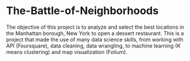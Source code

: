 # The-Battle-of-Neighborhoods
The objective of this project is to analyze and select the best locations in the Manhattan borough, New York to open a dessert restaurant. This is a project that made the use of many data science skills, from working with API (Foursquare), data cleaning, data wrangling, to machine learning (K means clustering) and map visualization (Folium). 

